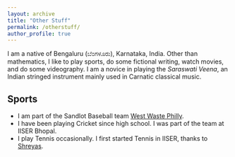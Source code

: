```yaml
---
layout: archive
title: "Other Stuff"
permalink: /otherstuff/
author_profile: true
---
```


I am a native of Bengaluru (ಬೆಂಗಳೂರು), Karnataka, India. Other than mathematics, I like to play sports, do some fictional writing, watch movies, and do some videography. I am a novice in playing the _Saraswati Veena_, an Indian stringed instrument mainly used in Carnatic classical music.

Sports
------
* I am part of the Sandlot Baseball team [West Waste Philly](https://www.facebook.com/westphillywaste/).
* I have been playing Cricket since high school. I was part of the team at IISER Bhopal.
* I play Tennis occasionally. I first started Tennis in IISER, thanks to [Shreyas](https://samagashreyas.github.io/).   

